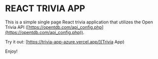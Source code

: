 # REACT TRIVIA APP

This is a simple single page React trivia application that utilizes the Open Trivia API ([https://opentdb.com/api_config.php](https://opentdb.com/api_config.php)).  

Try it out: [https://trivia-app-azure.vercel.app/](Trivia App)  

Enjoy!
